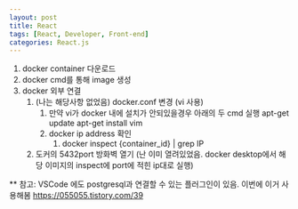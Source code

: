 ```yaml
---
layout: post
title: React
tags: [React, Developer, Front-end]
categories: React.js
---
```


1. docker container 다운로드
2. docker cmd를 통해 image 생성
3. docker 외부 연결
   1. (나는 해당사항 없었음) docker.conf 변경 (vi 사용)
      1. 만약 vi가 docker 내에 설치가 안되있을경우 아래의 두 cmd 실행
          apt-get update
          apt-get install vim
       2. docker ip address 확인
          1. docker inspect {container_id} | grep IP
    2. 도커의 5432port 방화벽 열기 (난 이미 열려있었음. docker desktop에서 해당 이미지의 inspect에 port에 적힌 ip대로 실행)

** 참고: VSCode 에도 postgresql과 연결할 수 있는 플러그인이 있음. 이번에 이거 사용해봄
    https://055055.tistory.com/39